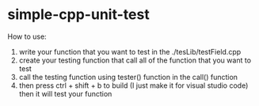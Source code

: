 # simple-cpp-unit-test
How to use:
1. write your function that you want to test in the ./tesLib/testField.cpp
2. create your testing function that call all of the function that you want to test
3. call the testing function using tester() function in the call() function
4. then press ctrl + shift + b to build (I just make it for visual studio code)
then it will test your function
